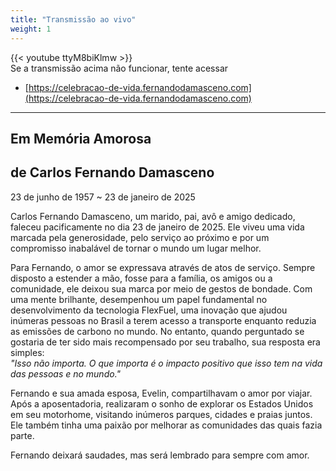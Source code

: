 ```yaml
---
title: "Transmissão ao vivo"
weight: 1
---
```


{{< youtube ttyM8biKlmw >}}  
Se a transmissão acima não funcionar, tente acessar  
- [https://celebracao-de-vida.fernandodamasceno.com](https://celebracao-de-vida.fernandodamasceno.com)  

---

## Em Memória Amorosa
## de Carlos Fernando Damasceno

23 de junho de 1957 ~ 23 de janeiro de 2025

Carlos Fernando Damasceno, um marido, pai, avô e amigo dedicado, faleceu pacificamente no dia 23 de janeiro de 2025. Ele viveu uma vida marcada pela generosidade, pelo serviço ao próximo e por um compromisso inabalável de tornar o mundo um lugar melhor.  

Para Fernando, o amor se expressava através de atos de serviço. Sempre disposto a estender a mão, fosse para a família, os amigos ou a comunidade, ele deixou sua marca por meio de gestos de bondade. Com uma mente brilhante, desempenhou um papel fundamental no desenvolvimento da tecnologia FlexFuel, uma inovação que ajudou inúmeras pessoas no Brasil a terem acesso a transporte enquanto reduzia as emissões de carbono no mundo. No entanto, quando perguntado se gostaria de ter sido mais recompensado por seu trabalho, sua resposta era simples:  
*"Isso não importa. O que importa é o impacto positivo que isso tem na vida das pessoas e no mundo."*  

Fernando e sua amada esposa, Evelin, compartilhavam o amor por viajar. Após a aposentadoria, realizaram o sonho de explorar os Estados Unidos em seu motorhome, visitando inúmeros parques, cidades e praias juntos. Ele também tinha uma paixão por melhorar as comunidades das quais fazia parte.

Fernando deixará saudades, mas será lembrado para sempre com amor.  
